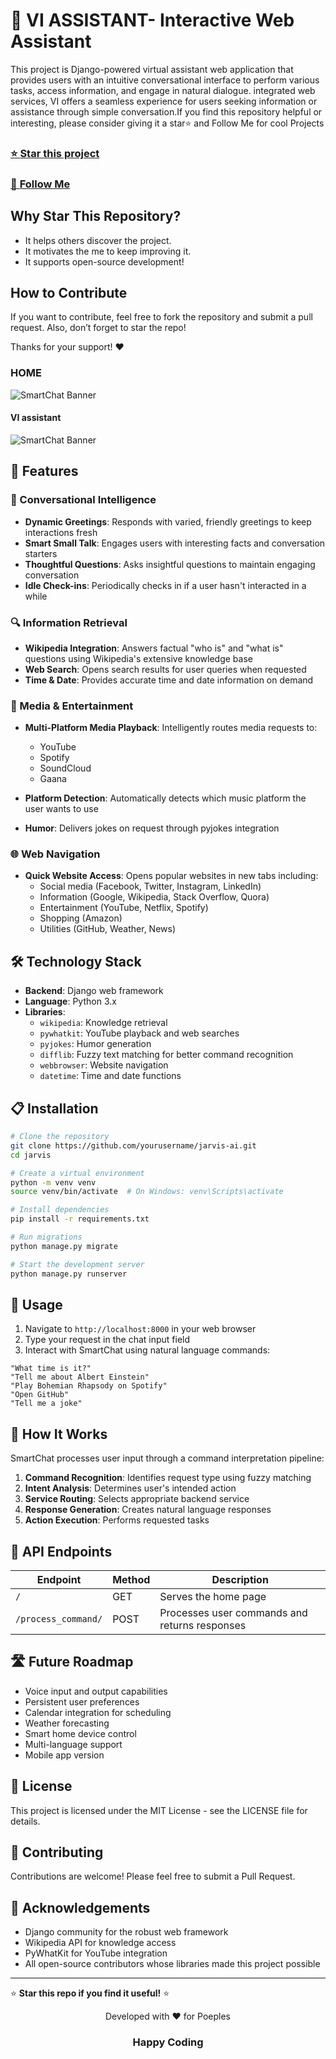  # 🤖 VI ASSISTANT- Interactive Web Assistant


This project is  Django-powered virtual assistant web application that provides users with an intuitive conversational interface to perform various tasks, access information, and engage in natural dialogue.  integrated web services, VI  offers a seamless experience for users seeking information or assistance through simple conversation.If you find this repository helpful or interesting, please consider giving it a star⭐ and Follow Me for cool Projects

### [⭐ **Star this project**](https://github.com/sayyedrabeeh/artist)
### [👤 **Follow Me**](https://github.com/sayyedrabeeh)

 


## Why Star This Repository?

- It helps others discover the project.
- It motivates the me to keep improving it.
- It supports open-source development!

## How to Contribute

If you want to contribute, feel free to fork the repository and submit a pull request. Also, don’t forget to star the repo!

Thanks for your support! ❤

 
### HOME 
![SmartChat Banner](/1.jpg)
#### VI assistant 
![SmartChat Banner](/2.jpg)

## 🚀 Features

### 💬 Conversational Intelligence
- **Dynamic Greetings**: Responds with varied, friendly greetings to keep interactions fresh
- **Smart Small Talk**: Engages users with interesting facts and conversation starters
- **Thoughtful Questions**: Asks insightful questions to maintain engaging conversation
- **Idle Check-ins**: Periodically checks in if a user hasn't interacted in a while

### 🔍 Information Retrieval
- **Wikipedia Integration**: Answers factual "who is" and "what is" questions using Wikipedia's extensive knowledge base
- **Web Search**: Opens search results for user queries when requested
- **Time & Date**: Provides accurate time and date information on demand

### 🎵 Media & Entertainment
- **Multi-Platform Media Playback**: Intelligently routes media requests to:
  - YouTube
  - Spotify
  - SoundCloud
  - Gaana
 
- **Platform Detection**: Automatically detects which music platform the user wants to use
- **Humor**: Delivers jokes on request through pyjokes integration

### 🌐 Web Navigation
- **Quick Website Access**: Opens popular websites in new tabs including:
  - Social media (Facebook, Twitter, Instagram, LinkedIn)
  - Information (Google, Wikipedia, Stack Overflow, Quora)
  - Entertainment (YouTube, Netflix, Spotify)
  - Shopping (Amazon)
  - Utilities (GitHub, Weather, News)

## 🛠️ Technology Stack

- **Backend**: Django web framework
- **Language**: Python 3.x
- **Libraries**:
  - `wikipedia`: Knowledge retrieval
  - `pywhatkit`: YouTube playback and web searches
  - `pyjokes`: Humor generation
  - `difflib`: Fuzzy text matching for better command recognition
  - `webbrowser`: Website navigation
  - `datetime`: Time and date functions

## 📋 Installation

```bash
# Clone the repository
git clone https://github.com/yourusername/jarvis-ai.git
cd jarvis

# Create a virtual environment
python -m venv venv
source venv/bin/activate  # On Windows: venv\Scripts\activate

# Install dependencies
pip install -r requirements.txt

# Run migrations
python manage.py migrate

# Start the development server
python manage.py runserver
```

## 🔧 Usage

1. Navigate to `http://localhost:8000` in your web browser
2. Type your request in the chat input field
3. Interact with SmartChat using natural language commands:

```
"What time is it?"
"Tell me about Albert Einstein"
"Play Bohemian Rhapsody on Spotify"
"Open GitHub"
"Tell me a joke"
```

## 🧠 How It Works

SmartChat processes user input through a command interpretation pipeline:

1. **Command Recognition**: Identifies request type using fuzzy matching
2. **Intent Analysis**: Determines user's intended action
3. **Service Routing**: Selects appropriate backend service
4. **Response Generation**: Creates natural language responses
5. **Action Execution**: Performs requested tasks

## 🔄 API Endpoints

| Endpoint | Method | Description |
|----------|--------|-------------|
| `/` | GET | Serves the home page |
| `/process_command/` | POST | Processes user commands and returns responses |

## 🛣️ Future Roadmap

- Voice input and output capabilities
- Persistent user preferences
- Calendar integration for scheduling
- Weather forecasting
- Smart home device control
- Multi-language support
- Mobile app version

## 📄 License

This project is licensed under the MIT License - see the LICENSE file for details.

## 👥 Contributing

Contributions are welcome! Please feel free to submit a Pull Request.

## 🙏 Acknowledgements

- Django community for the robust web framework
- Wikipedia API for knowledge access
- PyWhatKit for YouTube integration
- All open-source contributors whose libraries made this project possible

---

⭐ **Star this repo if you find it useful!** ⭐

<p align="center">Developed with ❤️ for Poeples</p>

 
<h3 align="center">Happy Coding </h3>
 